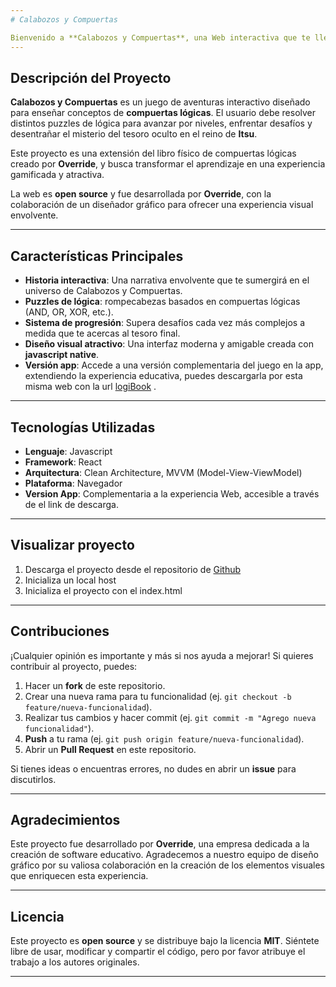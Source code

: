 ```yaml
---
# Calabozos y Compuertas

Bienvenido a **Calabozos y Compuertas**, una Web interactiva que te llevará a una aventura única en el reino de **Itsu**. Resuelve puzzles de lógica, aprende logica, explora desafiantes calabozos y busca el tesoro escondido mientras aprendes sobre **compuertas lógicas** de una forma divertida e inmersiva.
---
```


## Descripción del Proyecto

**Calabozos y Compuertas** es un juego de aventuras interactivo diseñado para enseñar conceptos de **compuertas lógicas**. El usuario debe resolver distintos puzzles de lógica para avanzar por niveles, enfrentar desafíos y desentrañar el misterio del tesoro oculto en el reino de **Itsu**.

Este proyecto es una extensión del libro físico de compuertas lógicas creado por **Override**, y busca transformar el aprendizaje en una experiencia gamificada y atractiva.

La web es **open source** y fue desarrollada por **Override**, con la colaboración de un diseñador gráfico para ofrecer una experiencia visual envolvente.

---

## Características Principales

- **Historia interactiva**: Una narrativa envolvente que te sumergirá en el universo de Calabozos y Compuertas.
- **Puzzles de lógica**: rompecabezas basados en compuertas lógicas (AND, OR, XOR, etc.).
- **Sistema de progresión**: Supera desafíos cada vez más complejos a medida que te acercas al tesoro final.
- **Diseño visual atractivo**: Una interfaz moderna y amigable creada con **javascript native**.
- **Versión app**: Accede a una versión complementaria del juego en la app, extendiendo la experiencia educativa, puedes descargarla por esta misma web con la url [logiBook](https://logic-gates-book.web.app/) .

---

## Tecnologías Utilizadas

- **Lenguaje**: Javascript
- **Framework**: React
- **Arquitectura**: Clean Architecture, MVVM (Model-View-ViewModel)
- **Plataforma**: Navegador
- **Version App**: Complementaria a la experiencia Web, accesible a través de el link de descarga.

---

## Visualizar proyecto

1. Descarga el proyecto desde el repositorio de [Github](https://github.com/override/Logic-Gates/https://github.com/Quickness-student/web-logic-gates-book)
2. Inicializa un local host
3. Inicializa el proyecto con el index.html

---

## Contribuciones

¡Cualquier opinión es importante y más si nos ayuda a mejorar! Si quieres contribuir al proyecto, puedes:

1. Hacer un **fork** de este repositorio.
2. Crear una nueva rama para tu funcionalidad (ej. `git checkout -b feature/nueva-funcionalidad`).
3. Realizar tus cambios y hacer commit (ej. `git commit -m "Agrego nueva funcionalidad"`).
4. **Push** a tu rama (ej. `git push origin feature/nueva-funcionalidad`).
5. Abrir un **Pull Request** en este repositorio.

Si tienes ideas o encuentras errores, no dudes en abrir un **issue** para discutirlos.

---

## Agradecimientos

Este proyecto fue desarrollado por **Override**, una empresa dedicada a la creación de software educativo. Agradecemos a nuestro equipo de diseño gráfico por su valiosa colaboración en la creación de los elementos visuales que enriquecen esta experiencia.

---

## Licencia

Este proyecto es **open source** y se distribuye bajo la licencia **MIT**. Siéntete libre de usar, modificar y compartir el código, pero por favor atribuye el trabajo a los autores originales.

---

